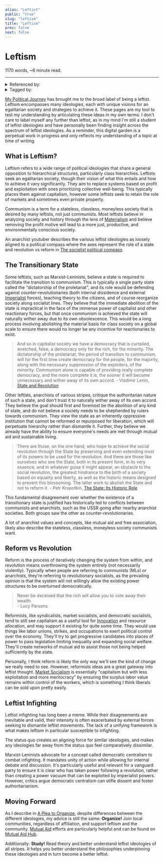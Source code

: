 ```yaml
---
alias: "Leftist"
public: "true"
slug: "leftism"
title: "Leftism"
prev: false
next: false
---
```

<script setup>
import { data } from '../../git.data.ts';
import { useData } from 'vitepress';
const pageData = useData();
</script>
<h1 class="p-name">Leftism</h1>
<p>1170 words, ~6 minute read. <span v-html="data[`site/${pageData.page.value.relativePath}`]" /></p>
<hr/>

<details><summary>Referenced by:</summary><a href="/garden/market-socialism/index.md">Market Socialism</a><a href="/garden/my-political-beliefs/index.md">My Political Beliefs</a><a href="/garden/my-political-journey/index.md">My Political Journey</a></details>

<details><summary>Tagged by:</summary><a href="/garden/anarchism/index.md">Anarchism</a></details>

[My Political Journey](/garden/my-political-journey/index.md) has brought me to the broad label of being a leftist. Leftism encompasses many ideologies, each with unique visions for an egalitarian society and strategies to achieve it. These pages are my tool to test my understanding by articulating these ideas in my own terms. I don't care to label myself any further than leftist, as in my mind I'm still a student of leftist ideologies and have personally been finding insight across the spectrum of leftist ideologies. As a reminder, this digital garden is a perpetual work in progress and only reflects my understanding of a topic at time of writing.

## What is Leftism?

Leftism refers to a wide range of political ideologies that share a general opposition to hierarchical structures, particularly class hierarchies. Leftists seek an egalitarian society, though their vision of what this entails and how to achieve it vary significantly. They aim to replace systems based on profit and exploitation with ones prioritizing collective well-being. This typically places them against capitalism, however some leftists seek to retain the role of markets and sometimes even private property.

Communism is a term for a stateless, classless, moneyless society that is desired by many leftists, not just communists. Most leftists believe in analyzing society and history through the lens of [Materialism](/garden/materialism/index.md) and believe removing the profit motive will lead to a more just, productive, and environmentally conscious society.

An anarchist youtuber describes the various leftist ideologies as loosely aligned to a political compass where the axes represent the role of a state and revolution vs reform in [The *socialist* political compass](https://www.youtube.com/watch?v=zICHHhalRFI).

## The Transitionary State

Some leftists, such as Marxist-Leninists, believe a state is required to facilitate the transition to communism. This is typically a single party state called the "dictatorship of the proletariat", and its role would be defending against counter-revolutionaries (both internal dissidence and external [Imperialist](/garden/imperialism/index.md) forces), teaching theory to the citizens, and of course reorganize society along socialist lines. They believe that the immediate abolition of the state is impractical in the face of the immense power of capitalist and other reactionary forces, but that once communism is achieved the state will naturally wither away due to its own obsolescence. This would be a long process involving abolishing the material basis for class society on a global scale to ensure there would no longer be any incentive for reactionaries to exist.

> And so in capitalist society we have a democracy that is curtailed, wretched, false, a democracy only for the rich, for the minority.  The dictatorship of the proletariat, the period of transition to communism, will for the first time create democracy for the people, for the majority, along with the necessary suppression of the exploiters, of the minority. Communism alone is capable of providing really complete democracy, and the more complete it is, the sooner it will become unnecessary and wither away of its own accord.
\- Vladimir Lenin, [State and Revolution](https://www.marxists.org/archive/lenin/works/1917/staterev/ch05.htm)

<span id="677131a3-6fd7-4782-94db-7cb65eb8e2fd">Other leftists, anarchists of various stripes, critique the authoritarian nature of such a state, and don't trust it to naturally wither away of its own accord. They believe the goal should first and foremost be the abolition of any kind of state, and do not believe a society needs to be shepherded by rulers towards communism. They view the state as an inherently oppressive institution that cannot be reformed or repurposed for liberation, which will perpetuate hierarchy rather than dismantle it. Further, they believe we already have the ability to ensure everyone's needs are met through mutual aid and sustainable living.</span>
> There are those, on the one hand, who hope to achieve the social revolution through the State by preserving and even extending most of its powers to be used for the revolution. And there are those like ourselves who see the State, both in its present form, in its very essence, and in whatever guise it might appear, an obstacle to the social revolution, the greatest hindrance to the birth of a society based on equality and liberty, as well as the historic means designed to prevent this blossoming. The latter work to abolish the State and not to reform it.
\- Petr Kropotkin, [The State: Its Historic Role](https://theanarchistlibrary.org/library/petr-kropotkin-the-state-its-historic-role)

This fundamental disagreement over whether the existence of a transitionary state is justified has historically led to conflicts between communists and anarchists, such as the USSR going after nearby anarchist societies. Both groups saw the other as counter-revolutionaries.

A lot of anarchist values and concepts, like mutual aid and free association, likely also describe the stateless, classless, moneyless society communists want.

## Reform vs Revolution

Reform is the process of iteratively changing the system from within, and revolution means overthrowing the system entirely (not necessarily violently). Typically when people are referring to communists (MLs) or anarchists, they're referring to revolutionary socialists, as the prevailing opinion is that the system will not willingly allow the existing power structures to be overturned democratically.

> Never be deceived that the rich will allow you to vote away their wealth.   
> \- Lucy Parsons

Reformists, like syndicalists, market socialists, and democratic socialists, tend to still see capitalism as a useful tool for [Innovation](/garden/innovation/index.md) and resource allocation, and may support it existing for quite some time. They would use things like labor unions, strikes, and occupations to exert political control over the economy. They'll try to get progressive candidates into places of power to pass legislation limiting inequality and expanding social welfare. They'll create networks of mutual aid to assist those not being helped sufficiently by the state.

Personally, I think reform is likely the only way we'll see the kind of change we really need to see. However, reformists ideas are a great gateway into leftist thought. [Market Socialism](/garden/market-socialism/index.md) is essentially "capitalism but with less exploitation and more meritocracy" by ensuring the surplus labor value remains within control of the workers, which is something I think liberals can be sold upon pretty easily.

## Leftist Infighting

Leftist infighting has long been a meme. While their disagreements are inevitable and valid, their intensity is often exacerbated by external forces seeking to dismantle leftist movements. The lack of a unifying framework is what makes leftism in particular susceptible to infighting.

The status quo creates an aligning force for similar ideologies, and makes any ideologies far away from the status quo feel comparatively dissimilar.

Marxist-Leninists advocate for a concept called democratic centralism to combat infighting. It mandates unity of action while allowing for internal debate and discussion. It's particularly useful and relevant for a vanguard party to ensure it is clear who has taken power following a revolution, rather than creating a power vacuum that can be exploited by imperialist powers. However, critics argue democratic centralism can stifle dissent and foster authoritarianism.

## Moving Forward

As I describe in [A Plea to Organize](/garden/a-plea-to-organize/index.md), despite differences between the different ideologies, my advice is still the same: **Organize!** Join local communities, regardless of affiliation, and support leftism and the community. [Mutual Aid](/garden/mutual-aid/index.md) efforts are particularly helpful and can be found on [Mutual Aid Hub](https://www.mutualaidhub.org/).

Additionally: **Study!** Read theory and better understand leftist ideologies of all stripes. It helps you better understand the philosophies underpinning these ideologies and in turn become a better leftist.